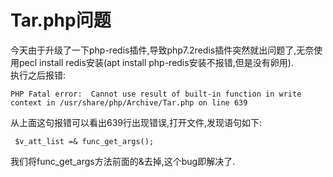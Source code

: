 # Tar.php问题
今天由于升级了一下php-redis插件,导致php7.2redis插件突然就出问题了,无奈使用pecl install redis安装(apt install php-redis安装不报错,但是没有卵用).  
执行之后报错:
```
PHP Fatal error:  Cannot use result of built-in function in write context in /usr/share/php/Archive/Tar.php on line 639
```
从上面这句报错可以看出639行出现错误,打开文件,发现语句如下:  
```
 $v_att_list =& func_get_args();
```
我们将func_get_args方法前面的&去掉,这个bug即解决了.  
